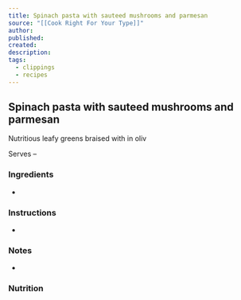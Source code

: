 ```yaml
---
title: Spinach pasta with sauteed mushrooms and parmesan
source: "[[Cook Right For Your Type]]"
author: 
published: 
created: 
description: 
tags:
  - clippings
  - recipes
---
```

## Spinach pasta with sauteed mushrooms and parmesan
Nutritious leafy greens braised with in oliv

Serves – 

### Ingredients
- 

### Instructions
- 

### Notes
- 

### Nutrition
